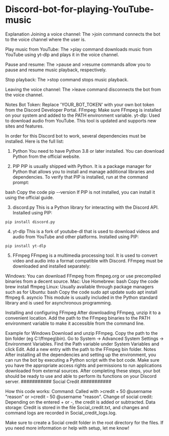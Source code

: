 # Discord-bot-for-playing-YouTube-music
Explanation
Joining a voice channel: The >join command connects the bot to the voice channel where the user is.

Play music from YouTube: The >play <url> command downloads music from YouTube using yt-dlp and plays it in the voice channel.

Pause and resume: The >pause and >resume commands allow you to pause and resume music playback, respectively.

Stop playback: The >stop command stops music playback.

Leaving the voice channel: The >leave command disconnects the bot from the voice channel.

Notes
Bot Token: Replace 'YOUR_BOT_TOKEN' with your own bot token from the Discord Developer Portal.
FFmpeg: Make sure FFmpeg is installed on your system and added to the PATH environment variable.
yt-dlp: Used to download audio from YouTube. This tool is updated and supports new sites and features.



In order for this Discord bot to work, several dependencies must be installed. Here is the full list:

1. Python
You need to have Python 3.8 or later installed. You can download Python from the official website.

2. PIP
PIP is usually shipped with Python. It is a package manager for Python that allows you to install and manage additional libraries and dependencies. To verify that PIP is installed, run at the command prompt:

bash
Copy the code
pip --version
If PIP is not installed, you can install it using the official guide.

3. discord.py
This is a Python library for interacting with the Discord API. Installed using PIP:

`pip install discord.py`

4. yt-dlp
This is a fork of youtube-dl that is used to download videos and audio from YouTube and other platforms. Installed using PIP:

`pip install yt-dlp`

5. FFmpeg
FFmpeg is a multimedia processing tool. It is used to convert video and audio into a format compatible with Discord. FFmpeg must be downloaded and installed separately:

Windows: You can download FFmpeg from ffmpeg.org or use precompiled binaries from a decent source.
Mac: Use Homebrew:
bash
Copy the code
brew install ffmpeg
Linux: Usually available through package managers such as for Ubuntu:
bash
Copy the code
sudo apt update
sudo apt install ffmpeg
6. asyncio
This module is usually included in the Python standard library and is used for asynchronous programming.

Installing and configuring FFmpeg
After downloading FFmpeg, unzip it to a convenient location. Add the path to the FFmpeg binaries to the PATH environment variable to make it accessible from the command line.

Example for Windows
Download and unzip FFmpeg.
Copy the path to the bin folder (eg C:\ffmpeg\bin).
Go to System -> Advanced System Settings -> Environment Variables.
Find the Path variable under System Variables and click Edit.
Add a new entry with the path to the FFmpeg bin folder.
Notes
After installing all the dependencies and setting up the environment, you can run the bot by executing a Python script with the bot code.
Make sure you have the appropriate access rights and permissions to run applications downloaded from external sources.
After completing these steps, your bot should be ready to use and able to perform its functions on your Discord server.
########### Social Credit ###########


How this code works:
Command: Called with >credit + 50 @username "reason" or >credit - 50 @username "reason".
Change of social credit: Depending on the entered + or -, the credit is added or subtracted.
Data storage: Credit is stored in the file Social_credit.txt, and changes and command logs are recorded in Social_credit_logs.log.

Make sure to create a Social credit folder in the root directory for the files.
If you need more information or help with setup, let me know!
